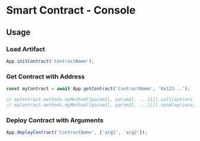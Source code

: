 # Smart Contract - Console

## Usage

### Load Artifact

```javascript
App.initContract('ContractName');
```

### Get Contract with Address

```javascript
const myContract = await App.getContract('ContractName', '0x123...');

// myContract.methods.myMethod([param1[, param2[, ...]]]).call(options [, defaultBlock] [, callback])
// myContract.methods.myMethod([param1[, param2[, ...]]]).send(options[, callback])
```

### Deploy Contract with Arguments

```javascript
App.deployContract('ContractName', ['arg1', 'arg2']);
```
